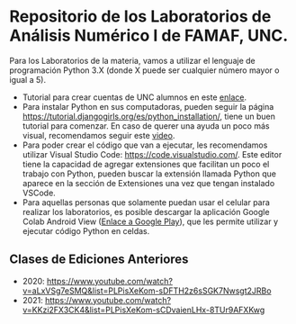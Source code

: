# Repositorio de los Laboratorios de Análisis Numérico I de FAMAF, UNC.


Para los Laboratorios de la materia, vamos a utilizar el lenguaje de programación Python 3.X (donde X puede ser cualquier número mayor o igual a 5).

- Tutorial para crear cuentas de UNC alumnos en este [enlace](https://drive.google.com/file/d/11nR71cR_xZZSinTbtU7BlExpZlywc0LO/view?usp=sharing).
- Para instalar Python en sus computadoras, pueden seguir la página https://tutorial.djangogirls.org/es/python_installation/, tiene un buen tutorial para comenzar. En caso de querer una ayuda un poco más visual, recomendamos seguir este [video](https://www.youtube.com/watch?v=9fNKy9zOPkg).
- Para poder crear el código que van a ejecutar, les recomendamos utilizar Visual Studio Code: https://code.visualstudio.com/. Este editor tiene la capacidad de agregar extensiones que facilitan un poco el trabajo con Python, pueden buscar la extensión llamada Python que aparece en la sección de Extensiones una vez que tengan instalado VSCode.
- Para aquellas personas que solamente puedan usar el celular para realizar los laboratorios, es posible descargar la aplicación Google Colab Android View ([Enlace a Google Play](https://play.google.com/store/apps/details?id=com.WeDevelopinPk.colabandroidwebview)), que les permite utilizar y ejecutar código Python en celdas.

## Clases de Ediciones Anteriores

- 2020: https://www.youtube.com/watch?v=aLxVSg7eSMQ&list=PLPisXeKom-sDFTH2z6sSGK7Nwsgt2JRBo
- 2021: https://www.youtube.com/watch?v=KKzi2FX3CK4&list=PLPisXeKom-sCDvaienLHx-8TUr9AFXKwg
